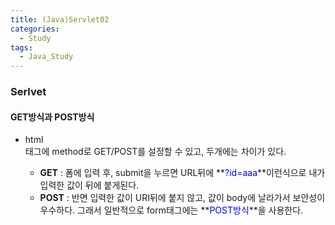 ```yaml
---
title: (Java)Servlet02
categories:
  - Study
tags:
  - Java_Study
---
```



### Serlvet
#### GET방식과 POST방식
* html <form>태그에 method로 GET/POST를 설정할 수 있고, 두개에는 차이가 있다.
  * **GET** : 폼에 입력 후, submit을 누르면 URL뒤에 **<span style="color:blue">?id=aaa</span>**이런식으로 내가 입력한 값이 뒤에 붙게된다.
  * **POST** : 반면 입력한 값이 URI뒤에 붙지 않고, 값이 body에 날라가서 보안성이 우수하다. 그래서 일반적으로 form태그에는 **<span style="color:blue">POST방식</span>**을 사용한다.
  
  
<br><br><br>
